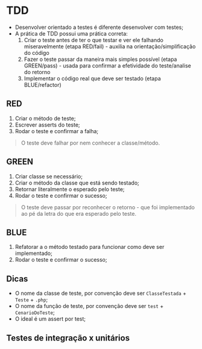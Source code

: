 # TDD
- Desenvolver orientado a testes é diferente desenvolver com testes;
- A prática de TDD possui uma prática correta:
    1. Criar o teste antes de ter o que testar e ver ele falhando miseravelmente (etapa RED/fail) - auxilia na orientação/simplificação do código
    1. Fazer o teste passar da maneira mais simples possível (etapa GREEN/pass) - usada para confirmar a efetividade do teste/analise do retorno
    1. Implementar o código real que deve ser testado (etapa BLUE/refactor)

## RED
1. Criar o método de teste;
1. Escrever asserts do teste;
1. Rodar o teste e confirmar a falha;
> O teste deve falhar por nem conhecer a classe/método.

## GREEN
1. Criar classe se necessário;
1. Criar o método da classe que está sendo testado;
1. Retornar literalmente o esperado pelo teste;
1. Rodar o teste e confirmar o sucesso;
> O teste deve passar por reconhecer o retorno - que foi implementado ao pé da letra do que era esperado pelo teste.

## BLUE
1. Refatorar a o método testado para funcionar como deve ser implementado;
1. Rodar o teste e confirmar o sucesso;


## Dicas
- O nome da classe de teste, por convenção deve ser `ClasseTestada` + `Teste` + `.php`;
- O nome da função de teste, por convenção deve ser `test` + `CenarioDoTeste`;
- O ideal é um assert por test;

## Testes de integração x unitários
